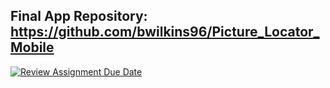 Final App Repository: https://github.com/bwilkins96/Picture_Locator_Mobile
-------------------------------------------------------------------------- 


[![Review Assignment Due Date](https://classroom.github.com/assets/deadline-readme-button-24ddc0f5d75046c5622901739e7c5dd533143b0c8e959d652212380cedb1ea36.svg)](https://classroom.github.com/a/vl9UEny0)
